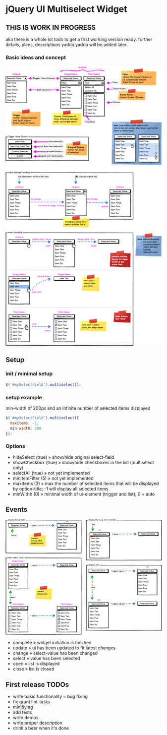 # jQuery UI Multiselect Widget #

## THIS IS WORK IN PROGRESS
aka there is a whole lot todo to get a first working version ready.
further details, plans, descriptions yadda yadda will be added later.



### Basic ideas and concept
![wireframe](/demo/img/wireframe.png)



## Setup

### init / minimal setup
```javascript
$('#mySelectField').multiselect();
```

### setup example
min-width of 200px and an infinite number of selected items displayed
```javascript
$('#mySelectField').multiselect({
  maxItems: -1,
  min-width: 200
});
```

### Options
- hideSelect (true) » show/hide original select-field
- showCheckbox (true) » show/hide checkboxes in the list (multiselect only)
- selectAll (true) » not yet implemented
- minItemFilter (5) » not yet implemented
- maxItems (3) » max the number of selected items that will be displayed by option-title; -1 will display all 
selected items
- minWidth (0) » minimal width of ui-element (trigger and list); 0 = auto



## Events
![wireframe](/demo/img/events.png)

- complete » widget initiation is finished
- update » ui has been updated to fit latest changes 
- change » select-value has been changed
- select » value has been selected
- open » list is displayed
- close » list is closed



## First release TODOs
- write basic functionality ~ bug fixing
- fix grunt lint-tasks
- minifiying
- add tests
- write demos
- write proper description
- drink a beer when it's done